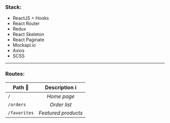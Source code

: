 ### Stack:
* ReactJS + Hooks 
* React Router 
* Redux
* React Skeleton
* React Paginate
* Mockapi.io
* Axios
* SCSS

---

### Routes:
| Path :arrow_down_small: | Description :information_source: |
|-------------------------|:--------------------------------:|
| `/`                     | *Home page*                      |
| `/orders`               | *Order list*                     |
| `/favorites`            | *Featured products*              |
